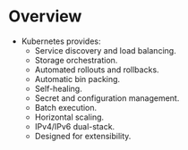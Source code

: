 # Overview
- Kubernetes provides:
  + Service discovery and load balancing.
  + Storage orchestration.
  + Automated rollouts and rollbacks.
  + Automatic bin packing.
  + Self-healing.
  + Secret and configuration management.
  + Batch execution.
  + Horizontal scaling.
  + IPv4/IPv6 dual-stack.
  + Designed for extensibility.
